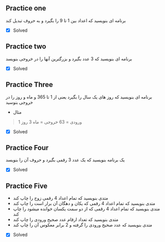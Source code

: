 ## Practice one

برنامه ای بنویسید که اعداد بین 1 تا 9 را بگیرد و به حروف تبدیل کند
 - [x] Solved
## Practice two

برنامه ای بنویسید که 3 عدد بگیرد و بزرگترین آنها را در خروجی بنویسد
 - [x] Solved
## Practice Three

برنامه ای بنویسید که روز های یک سال را بگیرد یعنی از 1 تا 365 و ماه و روز را در خروجی بنوسید

 - مثال
> ورودی = 63
>   خروجی = ماه 3 روز 1
 - [x] Solved
 
## Practice Four

 یک برنامه بنویسید که یک عدد 3 رقمی بگیرد و حروف آن را بنویسد
 - [x] Solved


## Practice Five

 - متدی بنویسید که تمام اعداد 4 رقمی زوج را چاپ کند
 - متدی بنویسید که تمام اعداد 4 رقمی که یکان و دهگان آن برار است را چاپ کند
 - متدی بنویسید که تمام اعداد 4 رقمی که از دو سمت یکسان خوانده میشود را چاپ کند
 - متدی بنویسید که تعداد ارقام عدد صحیح ورودی را چاپ کند
 - متدی بنویسید که عدد صحیح ورودی را گرفته و 2 برابر معکوس آن را چاپ کند
 
- [x] Solved
